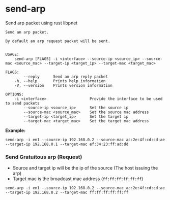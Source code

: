 # send-arp
Send arp packet using rust libpnet

```
Send an arp packet.

By default an arp request packet will be sent.


USAGE:
    send-arp [FLAGS] -i <interface> --source-ip <source_ip> --source-mac <source_mac> --target-ip <target_ip> --target-mac <target_mac>

FLAGS:
        --reply      Send an arp reply packet
    -h, --help       Prints help information
    -V, --version    Prints version information

OPTIONS:
    -i <interface>                   Provide the interface to be used to send packets
        --source-ip <source_ip>      Set the source ip
        --source-mac <source_mac>    Set the source mac address
        --target-ip <target_ip>      Set the target ip
        --target-mac <target_mac>    Set the target mac address
```

**Example:**

`send-arp -i en1 --source-ip 192.168.0.2 --source-mac ac:2e:4f:cd:cd:ae --target-ip 192.168.0.1 --target-mac ef:34:23:ff:ad:dd`

### Send Gratuitous arp (Request)

- Source and target ip will be the ip of the source (The host issuing the arp)
- Target mac is the broadcast mac address (`ff:ff:ff:ff:ff:ff`)

`send-arp -i en1 --source-ip 192.168.0.2 --source-mac ac:2e:4f:cd:cd:ae --target-ip 192.168.0.2 --target-mac ff:ff:ff:ff:ff:ff`
